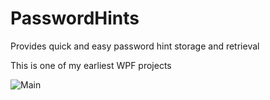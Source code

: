 # PasswordHints
Provides quick and easy password hint storage and retrieval

This is one of my earliest WPF projects

![Main](https://user-images.githubusercontent.com/64152538/121312850-c98c4580-c8d3-11eb-8964-c471211ad237.PNG)

